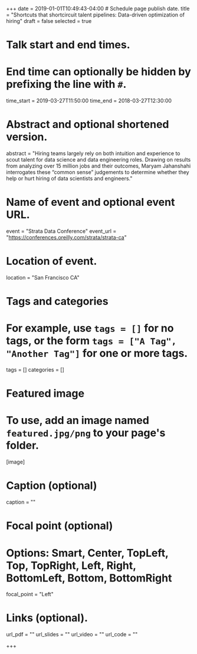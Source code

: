 +++
date = 2019-01-01T10:49:43-04:00 # Schedule page publish date.
title = "Shortcuts that shortcircuit talent pipelines: Data-driven optimization of hiring"
draft = false
selected = true

# Talk start and end times.
#   End time can optionally be hidden by prefixing the line with `#`.
time_start = 2019-03-27T11:50:00
time_end = 2018-03-27T12:30:00

# Abstract and optional shortened version.
abstract = "Hiring teams largely rely on both intuition and experience to scout talent for data science and data engineering roles. Drawing on results from analyzing over 15 million jobs and their outcomes, Maryam Jahanshahi interrogates these “common sense” judgements to determine whether they help or hurt hiring of data scientists and engineers."

# Name of event and optional event URL.
event = "Strata Data Conference"
event_url = "https://conferences.oreilly.com/strata/strata-ca"

# Location of event.
location = "San Francisco CA"

# Tags and categories
# For example, use `tags = []` for no tags, or the form `tags = ["A Tag", "Another Tag"]` for one or more tags.
tags = []
categories = []

# Featured image
# To use, add an image named `featured.jpg/png` to your page's folder. 
[image]
  # Caption (optional)
  caption = ""

  # Focal point (optional)
  # Options: Smart, Center, TopLeft, Top, TopRight, Left, Right, BottomLeft, Bottom, BottomRight
  focal_point = "Left"
  
# Links (optional).
url_pdf = ""
url_slides = ""
url_video = ""
url_code = ""

+++




